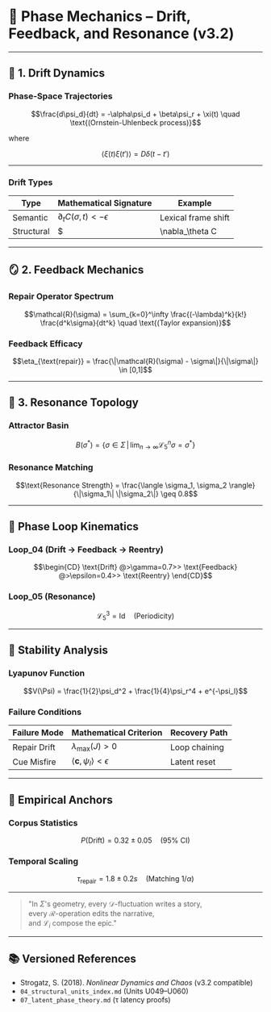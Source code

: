 # 🔄 Phase Mechanics – Drift, Feedback, and Resonance (v3.2)

---

## 🌊 1. Drift Dynamics

### Phase-Space Trajectories

```math
\frac{d\psi_d}{dt} = -\alpha\psi_d + \beta\psi_r + \xi(t) 
\quad \text{(Ornstein-Uhlenbeck process)}
```

where  
```math
\langle \xi(t)\xi(t')\rangle = D\delta(t - t')
```

---

### Drift Types

| Type       | Mathematical Signature                       | Example                |
|------------|-----------------------------------------------|------------------------|
| Semantic   | $\partial_t C(\sigma,t) < -\epsilon$          | Lexical frame shift    |
| Structural | $|\nabla_\theta C| > \kappa$                  | Phrasal fragmentation  |

---

## 🪞 2. Feedback Mechanics

### Repair Operator Spectrum

```math
\mathcal{R}(\sigma) = \sum_{k=0}^\infty \frac{(-\lambda)^k}{k!} \frac{d^k\sigma}{dt^k}
\quad \text{(Taylor expansion)}
```

### Feedback Efficacy

```math
\eta_{\text{repair}} = \frac{\|\mathcal{R}(\sigma) - \sigma\|}{\|\sigma\|} \in [0,1]
```

---

## 🎵 3. Resonance Topology

### Attractor Basin

```math
B(\sigma^*) = \left\{ \sigma \in \Sigma \,\middle|\, 
\lim_{n \to \infty} \mathcal{L}_5^n \sigma = \sigma^* \right\}
```

### Resonance Matching

```math
\text{Resonance Strength} = 
\frac{\langle \sigma_1, \sigma_2 \rangle}{\|\sigma_1\| \|\sigma_2\|} \geq 0.8
```

---

## 🔁 Phase Loop Kinematics

### Loop_04 (Drift → Feedback → Reentry)

```math
\begin{CD}
\text{Drift} @>\gamma=0.7>> \text{Feedback} @>\epsilon=0.4>> \text{Reentry}
\end{CD}
```

### Loop_05 (Resonance)

```math
\mathcal{L}_5^3 = \text{Id} \quad \text{(Periodicity)}
```

---

## 🧠 Stability Analysis

### Lyapunov Function

```math
V(\Psi) = \frac{1}{2}\psi_d^2 + \frac{1}{4}\psi_r^4 + e^{-\psi_l}
```

### Failure Conditions

| Failure Mode   | Mathematical Criterion                     | Recovery Path   |
|----------------|--------------------------------------------|-----------------|
| Repair Drift   | $\lambda_{\max}(J) > 0$                    | Loop chaining   |
| Cue Misfire    | $\langle \mathbf{c}, \psi_l \rangle < \epsilon$ | Latent reset |

---

## 📜 Empirical Anchors

### Corpus Statistics

```math
P(\text{Drift}) = 0.32 \pm 0.05 \quad \text{(95% CI)}
```

### Temporal Scaling

```math
\tau_{\text{repair}} = 1.8 \pm 0.2s \quad \text{(Matching } 1/\alpha \text{)}
```

---

> "In $\Sigma$'s geometry, every $\mathcal{D}$-fluctuation writes a story,  
> every $\mathcal{R}$-operation edits the narrative,  
> and $\mathcal{L}_i$ compose the epic."

---

## 📚 Versioned References

- Strogatz, S. (2018). *Nonlinear Dynamics and Chaos* (v3.2 compatible)  
- `04_structural_units_index.md` (Units U049–U060)  
- `07_latent_phase_theory.md` (τ latency proofs)
